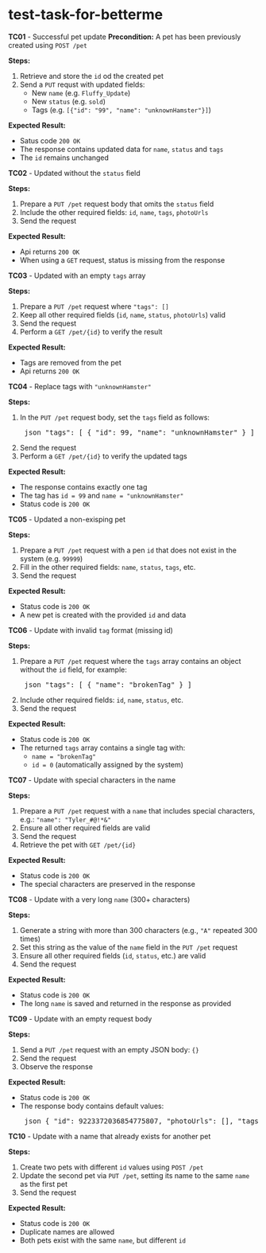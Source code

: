 # test-task-for-betterme

**TC01** - Successful pet update
**Precondition:** A pet has been previously created using `POST /pet`

**Steps:**
1. Retrieve and store the `id` od the created pet
2. Send a `PUT` requst with updated fields:
    - New `name` (e.g. `Fluffy_Update`)
    - New `status` (e.g. `sold`)
    - Tags (e.g. `[{"id": "99", "name": "unknownHamster"}]`)

**Expected Result:**
- Satus code `200 OK`
- The response contains updated data for `name`, `status` and `tags`
- The `id` remains unchanged

**TC02** - Updated without the `status` field

**Steps:**
1. Prepare a `PUT /pet` request body that omits the `status` field
2. Include the other required fields: `id`, `name`, `tags`, `photoUrls`
3. Send the request

**Expected Result:**
- Api returns `200 OK`
- When using a `GET` request, status is missing from the response

**TC03** - Updated with an empty `tags` array

**Steps:**
1. Prepare a `PUT /pet` request where `"tags": []`
2. Keep all other required fields (`id`, `name`, `status`, `photoUrls`) valid
3. Send the request
4. Perform a `GET /pet/{id}` to verify the result

**Expected Result:**
- Tags are removed from the pet
- Api returns `200 OK`

**TC04** - Replace tags with `"unknownHamster"`

**Steps:**
1. In the `PUT /pet` request body, set the `tags` field as follows:
   <pre> json "tags": [ { "id": 99, "name": "unknownHamster" } ] </pre>
2. Send the request
3. Perform a `GET /pet/{id}` to verify the updated tags

**Expected Result:**
- The response contains exactly one tag
- The tag has `id = 99` and `name = "unknownHamster"`
- Status code is `200 OK`

**TC05** - Updated a non-exisping pet

**Steps:**
1.  Prepare a `PUT /pet` request with a pen `id` that does not exist in the system (e.g. `99999`)
2.  Fill in the other required fields: `name`, `status`, `tags`, etc.
3.  Send the request

**Expected Result:**
- Status code is `200 OK`
- A new pet is created with the provided `id` and data

**TC06** - Update with invalid `tag` format (missing id)

**Steps:**
1. Prepare a `PUT /pet` request where the `tags` array contains an object without the `id` field, for example:
   <pre> json "tags": [ { "name": "brokenTag" } ] </pre>
2. Include other required fields: `id`, `name`, `status`, etc.
3.  Send the request

**Expected Result:**
- Status code is `200 OK`
- The returned `tags` array contains a single tag with:
    - `name = "brokenTag"`
    - `id = 0` (automatically assigned by the system)
 
**TC07** - Update with special characters in the name 

**Steps:**
1. Prepare a `PUT /pet` request with a `name` that includes special characters, e.g.: `"name": "Tyler_#@!*&"`
2. Ensure all other required fields are valid
3. Send the request
4. Retrieve the pet with `GET /pet/{id}`

**Expected Result:**
- Status code is `200 OK`
- The special characters are preserved in the response

**TC08** -  Update with a very long `name` (300+ characters)

**Steps:**
1. Generate a string with more than 300 characters (e.g., `"A"` repeated 300 times)
2. Set this string as the value of the `name` field in the `PUT /pet` request
3. Ensure all other required fields (`id`, `status`, etc.) are valid
4. Send the request
   
**Expected Result:**
- Status code is `200 OK`
- The long `name` is saved and returned in the response as provided

**TC09** - Update with an empty request body

**Steps:**
1. Send a `PUT /pet` request with an empty JSON body: `{}`
2. Send the request
3. Observe the response

**Expected Result:**
- Status code is `200 OK`
- The response body contains default values:
  <pre> json { "id": 9223372036854775807, "photoUrls": [], "tags": [] } </pre>

**TC10** - Update with a name that already exists for another pet

**Steps:**
1. Create two pets with different `id` values using `POST /pet`
2. Update the second pet via `PUT /pet`, setting its name to the same `name` as the first pet
3. Send the request

**Expected Result:**
- Status code is `200 OK`
- Duplicate names are allowed
- Both pets exist with the same `name`, but different `id`











